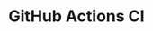 # GitHub Actions CI























































































































































































































































































































































































































































































































































































































































































































































































































































































































































































































































































































































































































































































































































































































































































































































































































































































































































































































































































































































































































